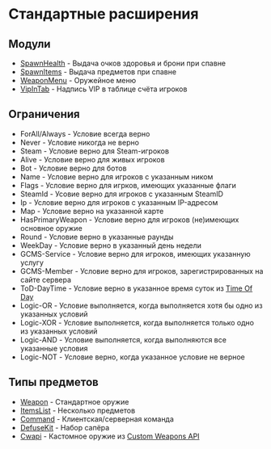 # Стандартные расширения

## Модули

- [SpawnHealth](extensions/modules/spawn-health.md) - Выдача очков здоровья и брони при спавне
- [SpawnItems](extensions/modules/spawn-items.md) - Выдача предметов при спавне
- [WeaponMenu](extensions/modules/weapon-menu.md) - Оружейное меню
- [VipInTab](extensions/modules/vip-in-tab.md) - Надпись VIP в таблице счёта игроков

## Ограничения

- ForAll/Always - Условие всегда верно
- Never - Условие никогда не верно
- Steam - Условие верно для Steam-игроков
- Alive - Условие верно для живых игроков
- Bot - Условие верно для ботов
- Name - Условие верно для игроков с указанным ником
- Flags - Условие верно для игрков, имеющих указанные флаги
- SteamId - Усовие верно для игроков с указанным SteamID
- Ip - Условие верно для игроков с указанным IP-адресом
- Map - Условие верно на указанной карте
- HasPrimaryWeapon - Условие верно для игроков (не)имеющих основное оружие
- Round - Условие верно в указанные раунды
- WeekDay - Условие верно в указанный день недели
- GCMS-Service - Условие верно для игроков, имеющих указанную услугу
- GCMS-Member - Условие верно для игроков, зарегистрированных на сайте сервера
- ToD-DayTime - Условие верно в указанное время суток из [Time Of Day](https://arkanaplugins.ru/plugin/11)
- Logic-OR - Условие выполняется, когда выполняется хотя бы одно из указанных условий
- Logic-XOR - Условие выполняется, когда выполняется только одно из указанных условий
- Logic-AND - Условие выполняется, когда выполняются все указанные условия
- Logic-NOT - Условие верно, когда указанное условие не верное

## Типы предметов

- [Weapon](extensions/items/weapon.md) - Стандартное оружие
- [ItemsList](extensions/items/items-list.md) - Несколько предметов
- [Command](extensions/items/command.md) - Клиентская/серверная команда
- [DefuseKit](extensions/items/defuse-kit.md) - Набор сапёра
- [Cwapi](extensions/items/cwapi.md) - Кастомное оружие из [Custom Weapons API](https://github.com/ArKaNeMaN/amxx-CustomWeaponsAPI)
